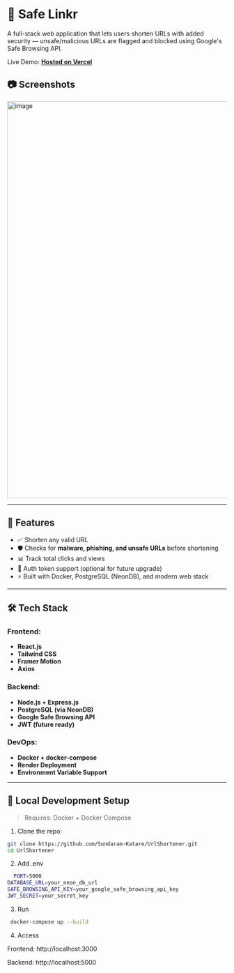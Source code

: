 # 🔗 Safe Linkr

A full-stack web application that lets users shorten URLs with added security — unsafe/malicious URLs are flagged and blocked using Google's Safe Browsing API.

Live Demo: [**Hosted on Vercel**](https://url-shortener-lime-two.vercel.app/)

## 📷 Screenshots
<img width="1900" height="911" alt="image" src="https://github.com/user-attachments/assets/95ef55cb-1fba-4dea-935a-6ee9cd9509d1" />


---

## 🚀 Features

- ✅ Shorten any valid URL
- 🛡️ Checks for **malware, phishing, and unsafe URLs** before shortening
- 📊 Track total clicks and views
- 🔐 Auth token support (optional for future upgrade)
- ⚡ Built with Docker, PostgreSQL (NeonDB), and modern web stack

---

## 🛠️ Tech Stack

### Frontend:
- **React.js**
- **Tailwind CSS**
- **Framer Motion**
- **Axios**

### Backend:
- **Node.js + Express.js**
- **PostgreSQL (via NeonDB)**
- **Google Safe Browsing API**
- **JWT (future ready)**

### DevOps:
- **Docker + docker-compose**
- **Render Deployment**
- **Environment Variable Support**

---

## 🧪 Local Development Setup

> Requires: Docker + Docker Compose

1. Clone the repo:

```bash
git clone https://github.com/Sundaram-Katare/UrlShortener.git
cd UrlShortener
```

2. Add .env
```bash
  PORT=5000
DATABASE_URL=your_neon_db_url
SAFE_BROWSING_API_KEY=your_google_safe_browsing_api_key
JWT_SECRET=your_secret_key
```

3. Run
```bash
 docker-compose up --build
```

4. Access

Frontend: http://localhost:3000

Backend: http://localhost:5000
